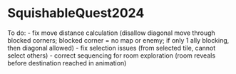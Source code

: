 # SquishableQuest2024

To do:
	- fix move distance calculation (disallow diagonal move through blocked corners; blocked corner = no map or enemy; 
		if only 1 ally blocking, then diagonal allowed)
	- fix selection issues (from selected tile, cannot select others)
	- correct sequencing for room exploration (room reveals before destination reached in animation)